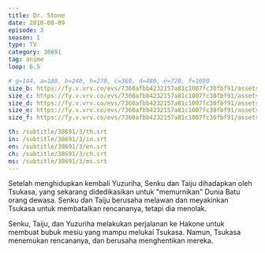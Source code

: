 ```yaml
---
title: Dr. Stone
date: 2010-08-09
episode: 3
season: 1
type: TV
category: 38691
tag: anime
loop: 6.5

# g=144, a=180, b=240, h=270, c=360, d=480, e=720, f=1080
size_b: https://fy.v.vrv.co/evs/7360afbb4232157a81c1007fc30fbf91/assets/e29d6a7d7f4ee761a49e0e770c77b58f_3695202.mp4
size_c: https://fy.v.vrv.co/evs/7360afbb4232157a81c1007fc30fbf91/assets/e29d6a7d7f4ee761a49e0e770c77b58f_3695201.mp4
size_d: https://fy.v.vrv.co/evs/7360afbb4232157a81c1007fc30fbf91/assets/e29d6a7d7f4ee761a49e0e770c77b58f_3695203.mp4
size_e: https://fy.v.vrv.co/evs/7360afbb4232157a81c1007fc30fbf91/assets/e29d6a7d7f4ee761a49e0e770c77b58f_3695204.mp4
size_f: https://fy.v.vrv.co/evs/7360afbb4232157a81c1007fc30fbf91/assets/e29d6a7d7f4ee761a49e0e770c77b58f_3695305.mp4

th: /subtitle/38691/3/th.srt
in: /subtitle/38691/3/in.srt
en: /subtitle/38691/3/en.srt
ch: /subtitle/38691/3/ch.srt
ms: /subtitle/38691/3/ms.srt
---
```

Setelah menghidupkan kembali Yuzuriha, Senku dan Taiju dihadapkan oleh Tsukasa, yang sekarang didedikasikan untuk "memurnikan" Dunia Batu orang dewasa. Senku dan Taiju berusaha melawan dan meyakinkan Tsukasa untuk membatalkan rencananya, tetapi dia menolak.

Senku, Taiju, dan Yuzuriha melakukan perjalanan ke Hakone untuk membuat bubuk mesiu yang mampu melukai Tsukasa. Namun, Tsukasa menemukan rencananya, dan berusaha menghentikan mereka.
